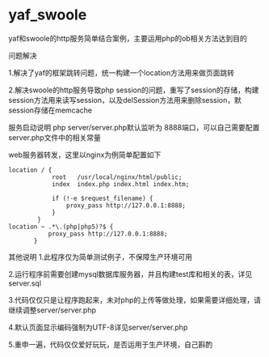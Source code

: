 # yaf_swoole
yaf和swoole的http服务简单结合案例，主要运用php的ob相关方法达到目的

问题解决

1.解决了yaf的框架跳转问题，统一构建一个location方法用来做页面跳转

2.解决swoole的http服务导致php session的问题，重写了session的存储，构建session方法用来读写session，以及delSession方法用来删除session，默session存储在memcache

服务启动说明
php server/server.php默认监听为 8888端口，可以自己需要配置server.php文件中的相关常量

web服务器转发，这里以nginx为例简单配置如下
```shell
location / {
            root   /usr/local/nginx/html/public;
            index  index.php index.html index.htm;

            if (!-e $request_filename) {
                proxy_pass http://127.0.0.1:8888;
            }
        }
location ~ .*\.(php|php5)?$ {
           proxy_pass http://127.0.0.1:8888;
       }
```

其他说明
1.此程序仅为简单测试例子，不保障生产环境可用

2.运行程序前需要创建mysql数据库服务器，并且构建test库和相关的表，详见server.sql

3.代码仅仅只是让程序跑起来，未对php的上传等做处理，如果需要详细处理，请继续调整server/server.php

4.默认页面显示编码强制为UTF-8详见server/server.php

5.重申一遍，代码仅仅爱好玩玩，是否运用于生产环境，自己斟酌
